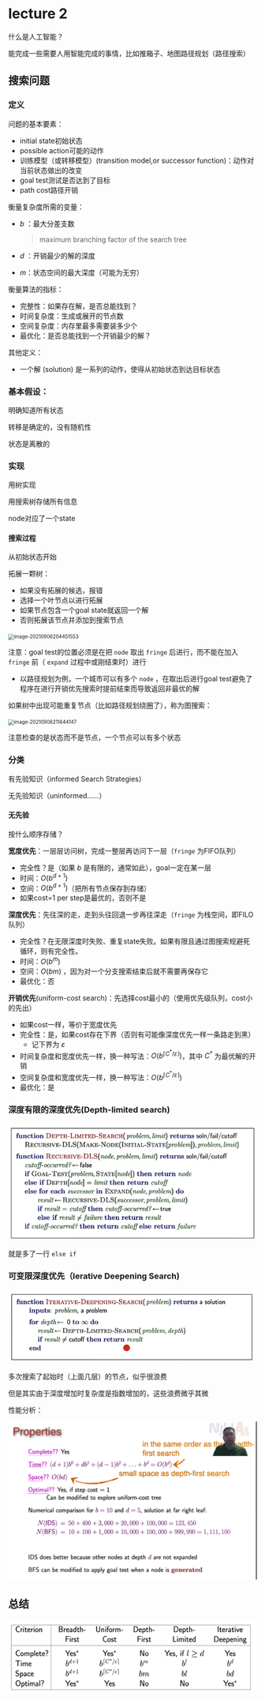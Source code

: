 # lecture 2

什么是人工智能？

能完成一些需要人用智能完成的事情，比如推箱子、地图路径规划（路径搜索）

## 搜索问题

### 定义

问题的基本要素：

* initial state初始状态
* possible action可能的动作
* 训练模型（或转移模型）(transition model,or successor function)：动作对当前状态做出的改变
* goal test测试是否达到了目标
* path cost路径开销

衡量复杂度所需的变量：

* $b$ ：最大分差支数

  > maximum branching factor of the search tree

* $d$ ：开销最少的解的深度

* $m$：状态空间的最大深度（可能为无穷）

衡量算法的指标：

* 完整性：如果存在解，是否总能找到？
* 时间复杂度：生成或展开的节点数
* 空间复杂度：内存里最多需要装多少个
* 最优化：是否总能找到一个开销最少的解？

其他定义：

* 一个解 (solution) 是一系列的动作，使得从初始状态到达目标状态

### 基本假设：

明确知道所有状态

转移是确定的，没有随机性

状态是离散的

### 实现

用树实现

用搜索树存储所有信息

node对应了一个state

#### 搜索过程

从初始状态开始

拓展一颗树：

* 如果没有拓展的候选，报错
* 选择一个叶节点以进行拓展
* 如果节点包含一个goal state就返回一个解
* 否则拓展该节点并添加到搜索节点

<img src="C:\Users\10643\AppData\Roaming\Typora\typora-user-images\image-20210906204451553.png"   alt="image-20210906204451553" style="zoom:70%;" />

注意：goal test的位置必须是在把 `node` 取出 `fringe` 后进行，而不能在加入 `fringe` 前（ `expand` 过程中或刚结束时）进行

* 以路径规划为例，一个城市可以有多个 `node` ，在取出后进行goal test避免了程序在进行开销优先搜索时提前结束而导致返回非最优的解

如果树中出现可能重复节点（比如路径规划绕圈了），称为图搜索：

<img src="C:\Users\10643\AppData\Roaming\Typora\typora-user-images\image-20210906211644147.png" alt="image-20210906211644147"   style="zoom:70%;" />

注意检查的是状态而不是节点，一个节点可以有多个状态



### 分类

有先验知识（informed Search Strategies）

无先验知识（uninformed……）

#### 无先验

按什么顺序存储？

**宽度优先**：一层层访问树，完成一整层再访问下一层（`fringe` 为FIFO队列）

* 完全性？是（如果 $b$ 是有限的，通常如此），goal一定在某一层
* 时间：$O(b^{d+1})$ 
* 空间：$O(b^{d+1})$（把所有节点保存到存储）
* 如果cost=1 per step是最优的，否则不是

**深度优先**：先往深的走，走到头往回退一步再往深走（`fringe` 为栈空间，即FILO队列）

* 完全性？在无限深度时失败、重复state失败。如果有限且通过图搜索规避死循环，则有完全性。
* 时间：$O(b^m)$
* 空间：$O(bm)$ ，因为对一个分支搜索结束后就不需要再保存它
* 最优化：否

**开销优先**(uniform-cost search)：先选择cost最小的（使用优先级队列，cost小的先出）

* 如果cost一样，等价于宽度优先
* 完全性：是，如果cost存在下界（否则有可能像深度优先一样一条路走到黑）
  * 记下界为 $\varepsilon$
* 时间复杂度和宽度优先一样，换一种写法：$O(b^{\left \lceil C^*/\varepsilon \right \rceil })$，其中 $C^*$ 为最优解的开销
* 空间复杂度和宽度优先一样，换一种写法：$O(b^{\left \lceil C^*/\varepsilon \right \rceil })$
* 最优化：是

### 深度有限的深度优先(Depth-limited search)

<img src="images/image-20210913215528815.png"   alt="image-20210913215528815" style="zoom:75%;" />

就是多了一行 `else if`

### 可变限深度优先（Ierative Deepening Search)

<img src="images/image-20210913221111334.png" alt="image-20210913221111334"   style="zoom:80%;" />

多次搜索了起始时（上面几层）的节点，似乎很浪费

但是其实由于深度增加时复杂度是指数增加的，这些浪费微乎其微

性能分析：

<img src="images/image-20210913221647479.png"   alt="image-20210913221647479" style="zoom:50%;" />

## 总结

<img src="images/image-20210913221847333.png"   alt="image-20210913221847333" style="zoom:100%;" />

